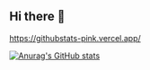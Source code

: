 ## Hi there 👋

<!--
**GShadow5/GShadow5** is a ✨ _special_ ✨ repository because its `README.md` (this file) appears on your GitHub profile.

Here are some ideas to get you started:

- 🔭 I’m currently working on ...
- 🌱 I’m currently learning ...
- 👯 I’m looking to collaborate on ...
- 🤔 I’m looking for help with ...
- 💬 Ask me about ...
- 📫 How to reach me: ...
- 😄 Pronouns: ...
- ⚡ Fun fact: ...
-->
https://githubstats-pink.vercel.app/

[![Anurag's GitHub stats](https://githubstats-pink.vercel.app/api?username=anuraghazra)](https://github.com/anuraghazra/github-readme-stats)
